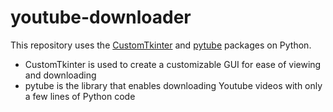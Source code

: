 # youtube-downloader

This repository uses the [CustomTkinter](https://github.com/TomSchimansky/CustomTkinter) and [pytube](https://github.com/pytube/pytube) packages on Python.

- CustomTkinter is used to create a customizable GUI for ease of viewing and downloading
- pytube is the library that enables downloading Youtube videos with only a few lines of Python code
